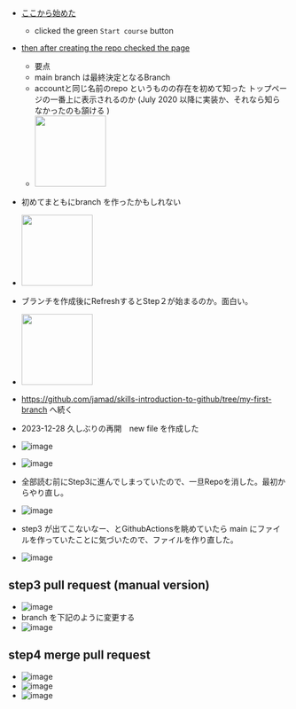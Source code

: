 <link rel="stylesheet" type="text/css" href="/assets/css/styles.css">


* [ここから始めた](https://github.com/skills/introduction-to-github/blob/main/README.md)
  * clicked the green `Start course` button
* [then after creating the repo checked the page](https://github.com/jamad/skills-introduction-to-github)
  * 要点
  * main branch は最終決定となるBranch
  * accountと同じ名前のrepo というものの存在を初めて知った トップページの一番上に表示されるのか  (July 2020 以降に実装か、それなら知らなかったのも頷ける )
  * <img src="https://github.com/jamad/jamad.github.io/assets/949913/82e7ecc0-8050-41d8-9b31-9d25215f9edf" height="128">
* 初めてまともにbranch を作ったかもしれない
* <img src="https://github.com/jamad/jamad.github.io/assets/949913/48349b9b-5edd-463d-b9c2-7ee719229bdb" height="128">
* ブランチを作成後にRefreshするとStep２が始まるのか。面白い。
* <img src="https://github.com/jamad/jamad.github.io/assets/949913/b55c6435-84ae-409b-af8d-8fe9d2853d6f" height="128">
* https://github.com/jamad/skills-introduction-to-github/tree/my-first-branch へ続く

 
* 2023-12-28 久しぶりの再開　new file を作成した
* ![image](https://github.com/jamad/jamad.github.io/assets/949913/7643307e-9046-4914-aec3-70d6ee6ebedb)
* ![image](https://github.com/jamad/jamad.github.io/assets/949913/d0c951e5-8ca4-4aa3-90f2-99e0416a5cfc)
* 全部読む前にStep3に進んでしまっていたので、一旦Repoを消した。最初からやり直し。
* ![image](https://github.com/jamad/jamad.github.io/assets/949913/eb05f151-177f-4842-93ad-654d6c29a582)
* step3 が出てこないなー、とGithubActionsを眺めていたら main にファイルを作っていたことに気づいたので、ファイルを作り直した。
* ![image](https://github.com/jamad/jamad.github.io/assets/949913/c908f288-585d-46b5-8e98-2ce58c92fb82)

## step3 pull request (manual version) 
* ![image](https://github.com/jamad/jamad.github.io/assets/949913/2d230064-eaa6-48a9-99b1-16e2e08b2a07)
* branch を下記のように変更する
* ![image](https://github.com/jamad/jamad.github.io/assets/949913/f774dc0d-3305-4a7f-a351-e42114f8c34a)

## step4 merge pull request
* ![image](https://github.com/jamad/jamad.github.io/assets/949913/0bbfb03e-3007-4243-b4e0-877c7e7fc414)
* ![image](https://github.com/jamad/jamad.github.io/assets/949913/cda28b91-b2dd-410a-8254-e89d18f11e36)
* ![image](https://github.com/jamad/jamad.github.io/assets/949913/cd793e11-4549-40ce-bc0b-15fbf43da3bf)









  
